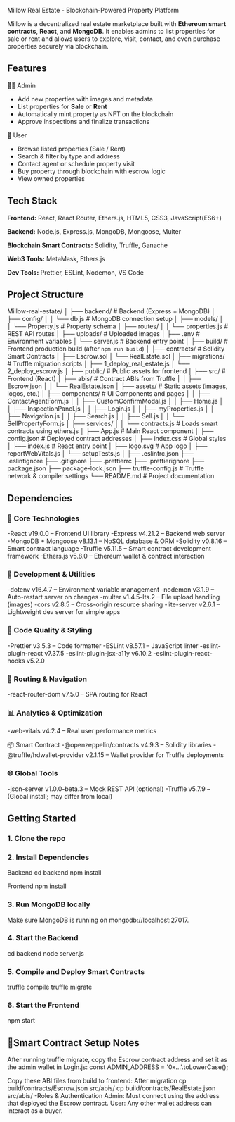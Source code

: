 
Millow Real Estate - Blockchain-Powered Property Platform

Millow is a decentralized real estate marketplace built with **Ethereum smart contracts**, **React**, and **MongoDB**. It enables admins to list properties for sale or rent and allows users to explore, visit, contact, and even purchase properties securely via blockchain.


## Features
🧑‍💼 Admin
- Add new properties with images and metadata
- List properties for **Sale** or **Rent**
- Automatically mint property as NFT on the   blockchain
- Approve inspections and finalize transactions

👥 User
- Browse listed properties (Sale / Rent)
- Search & filter by type and address
- Contact agent or schedule property visit
- Buy property through blockchain with escrow logic
- View owned properties
## Tech Stack

**Frontend:** React, React Router, Ethers.js, HTML5, CSS3, JavaScript(ES6+)

**Backend:** Node.js, Express.js, MongoDB, Mongoose, Multer 

**Blockchain Smart Contracts:** Solidity, Truffle, Ganache

**Web3 Tools:** MetaMask, Ethers.js

**Dev Tools:** Prettier, ESLint, Nodemon, VS Code

## Project Structure
Millow-real-estate/
│
├── backend/                     # Backend (Express + MongoDB)
│   ├── config/
│   │   └── db.js                # MongoDB connection setup
│   ├── models/
│   │   └── Property.js          # Property schema
│   ├── routes/
│   │   └── properties.js        # REST API routes
│   ├── uploads/                 # Uploaded images
│   ├── .env                     # Environment variables
│   └── server.js                # Backend entry point
│
├── build/                       # Frontend production build (after `npm run build`)
│
├── contracts/                   # Solidity Smart Contracts
│   ├── Escrow.sol
│   └── RealEstate.sol
│
├── migrations/                  # Truffle migration scripts
│   ├── 1_deploy_real_estate.js
│   └── 2_deploy_escrow.js
│
├── public/                      # Public assets for frontend
│
├── src/                         # Frontend (React)
│   ├── abis/                    # Contract ABIs from Truffle
│   │   ├── Escrow.json
│   │   └── RealEstate.json
│   ├── assets/                  # Static assets (images, logos, etc.)
│   ├── components/              # UI Components and pages
│   │   ├── ContactAgentForm.js
│   │   ├── CustomConfirmModal.js
│   │   ├── Home.js
│   │   ├── InspectionPanel.js
│   │   ├── Login.js
│   │   ├── myProperties.js
│   │   ├── Navigation.js
│   │   ├── Search.js
│   │   ├── Sell.js
│   │   └── SellPropertyForm.js
│   ├── services/
│   │   └── contracts.js         # Loads smart contracts using ethers.js
│   ├── App.js                   # Main React component
│   ├── config.json              # Deployed contract addresses
│   ├── index.css                # Global styles
│   ├── index.js                 # React entry point
│   ├── logo.svg                 # App logo
│   ├── reportWebVitals.js
│   └── setupTests.js
│
├── .eslintrc.json
├── .eslintignore
├── .gitignore
├── .prettierrc
├── .prettierignore
├── package.json
├── package-lock.json
├── truffle-config.js           # Truffle network & compiler settings
└── README.md                   # Project documentation

## Dependencies

### 🧱 Core Technologies
-React v19.0.0 – Frontend UI library
-Express v4.21.2 – Backend web server
-MongoDB + Mongoose v8.13.1 – NoSQL database & ORM
-Solidity v0.8.16 – Smart contract language
-Truffle v5.11.5 – Smart contract development framework
-Ethers.js v5.8.0 – Ethereum wallet & contract interaction 

### 🧰 Development & Utilities
-dotenv v16.4.7 – Environment variable management
-nodemon v3.1.9 – Auto-restart server on changes
-multer v1.4.5-lts.2 – File upload handling (images)
-cors v2.8.5 – Cross-origin resource sharing
-lite-server v2.6.1 – Lightweight dev server for simple apps

### 🎨 Code Quality & Styling
-Prettier v3.5.3 – Code formatter
-ESLint v8.57.1 – JavaScript linter
-eslint-plugin-react v7.37.5
-eslint-plugin-jsx-a11y v6.10.2
-eslint-plugin-react-hooks v5.2.0

### 🧭 Routing & Navigation
-react-router-dom v7.5.0 – SPA routing for React

### 📊 Analytics & Optimization
-web-vitals v4.2.4 – Real user performance metrics

📦 Smart Contract 
-@openzeppelin/contracts v4.9.3 – Solidity libraries
-@truffle/hdwallet-provider v2.1.15 – Wallet provider for Truffle deployments

### 🌐 Global Tools
-json-server v1.0.0-beta.3 – Mock REST API (optional)
-Truffle v5.7.9 – (Global install; may differ from local)


## Getting Started

### 1. Clone the repo

### 2. Install Dependencies
Backend
cd backend
npm install

Frontend
npm install

### 3. Run MongoDB locally
Make sure MongoDB is running on mongodb://localhost:27017.

### 4. Start the Backend
cd backend
node server.js

### 5. Compile and Deploy Smart Contracts
truffle compile
truffle migrate

### 6. Start the Frontend
npm start

## 🔐Smart Contract Setup Notes
After running truffle migrate, copy the Escrow contract address and set it as the admin wallet in Login.js:
const ADMIN_ADDRESS = '0x...'.toLowerCase();

Copy these ABI files from build to frontend:
After migration
cp build/contracts/Escrow.json src/abis/
cp build/contracts/RealEstate.json src/abis/
-Roles & Authentication
Admin: Must connect using the address that deployed the Escrow contract.
User: Any other wallet address can interact as a buyer.

